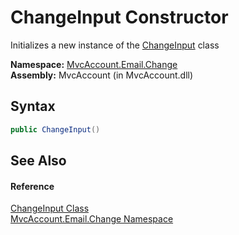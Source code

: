 ChangeInput Constructor
=======================
Initializes a new instance of the [ChangeInput][1] class

**Namespace:** [MvcAccount.Email.Change][2]  
**Assembly:** MvcAccount (in MvcAccount.dll)

Syntax
------

```csharp
public ChangeInput()
```


See Also
--------

#### Reference
[ChangeInput Class][1]  
[MvcAccount.Email.Change Namespace][2]  

[1]: README.md
[2]: ../README.md